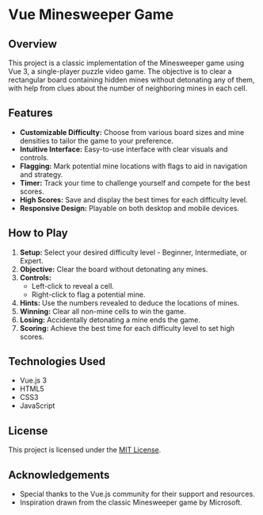 
# Vue Minesweeper Game

## Overview

This project is a classic implementation of the Minesweeper game using Vue 3, a single-player puzzle video game. The objective is to clear a rectangular board containing hidden mines without detonating any of them, with help from clues about the number of neighboring mines in each cell.

## Features

- **Customizable Difficulty:** Choose from various board sizes and mine densities to tailor the game to your preference.
- **Intuitive Interface:** Easy-to-use interface with clear visuals and controls.
- **Flagging:** Mark potential mine locations with flags to aid in navigation and strategy.
- **Timer:** Track your time to challenge yourself and compete for the best scores.
- **High Scores:** Save and display the best times for each difficulty level.
- **Responsive Design:** Playable on both desktop and mobile devices.

## How to Play

1. **Setup:** Select your desired difficulty level - Beginner, Intermediate, or Expert.
2. **Objective:** Clear the board without detonating any mines.
3. **Controls:**
   - Left-click to reveal a cell.
   - Right-click to flag a potential mine.
4. **Hints:** Use the numbers revealed to deduce the locations of mines.
5. **Winning:** Clear all non-mine cells to win the game.
6. **Losing:** Accidentally detonating a mine ends the game.
7. **Scoring:** Achieve the best time for each difficulty level to set high scores.

<!--## Installation

1. Clone the repository: `git clone https://github.com/yourusername/vue-minesweeper.git`
2. Open the project directory: `cd vue-minesweeper`
3. Install dependencies: `npm install`
4. Start the development server: `npm run serve`
5. Open your browser and navigate to `http://localhost:8080`. -->

## Technologies Used

- Vue.js 3
- HTML5
- CSS3
- JavaScript
<!--
## Screenshots

![Screenshot 1](/screenshots/screenshot1.png)
![Screenshot 2](/screenshots/screenshot2.png)

-->

## License

This project is licensed under the [MIT License](LICENSE).

## Acknowledgements

- Special thanks to the Vue.js community for their support and resources.
- Inspiration drawn from the classic Minesweeper game by Microsoft.
